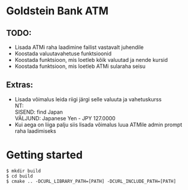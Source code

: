 # Goldstein Bank ATM  
## TODO:  
* Lisada ATMi raha laadimine failist vastavalt juhendile  
* Koostada valuutavahetuse funktsioonid  
* Koostada funktsioon, mis loetleb kõik valuutad ja nende kursid  
* Koostada funktsioon, mis loetleb ATMi sularaha seisu  

## Extras:
* Lisada võimalus leida riigi järgi selle valuuta ja vahetuskurss  
NT:   
SISEND: find Japan  
VÄLJUND: Japanese Yen - JPY 127.0000  
* Kui aega on liiga palju siis lisada võimalus luua ATMile admin prompt raha laadimiseks

# Getting started
`$ mkdir build`  
`$ cd build`  
`$ cmake .. -DCURL_LIBRARY_PATH=[PATH] -DCURL_INCLUDE_PATH=[PATH]`

